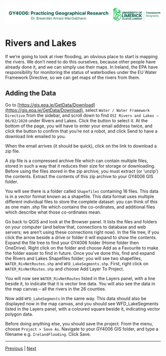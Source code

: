![UL Geography logo](../assets/images/GY4006_logo.png)

# Rivers and Lakes

If we’re going to look at river flooding, an obvious place to start is mapping the rivers. We don’t need to do this ourselves, because other people have already done it, and we can simply use their maps. In Ireland, the EPA have responsibility for monitoring the status of waterbodies under the EU Water Framework Directive, so we can get maps of the rivers from them.

## Adding the Data

Go to [https://gis.epa.ie/GetData/Download](https://gis.epa.ie/GetData/Download), select ```Water / Water Framework Directive``` from the sidebar, and scroll down to find ```OSI Rivers and Lakes – 06/02/2020``` under Rivers and Lakes. Click the button to select it. At the bottom of the page, you will have to enter your email address twice, and click the button to confirm that you’re not a robot, and click Send to have a download link emailed to you. 

When the email arrives (it should be quick), click on the link to download a zip file. 

A zip file is a compressed archive file which can contain multiple files, stored in such a way that it reduces their size for storage or downloading. Before using the files stored in the zip archive, you must extract (or ‘unzip’) the contents. Extract the contents of this zip archive to your GY4006 GIS folder.

You will see there is a folder called ```Shapefiles``` containing 16 files. This data is in a vector format known as a shapefile. This data format uses multiple different individual files to store the complete dataset: you can think of this as one main .shp file which contains the co-ordinates, and additional files which describe what those co-ordinates mean.

Go back to QGIS and look at the Browser panel. It lists the files and folders on your computer (and below that, connections to database and web servers; we aren’t using these connections right now). In the file tree, if you click the arrow beside a drive or folder it will expand to show the contents. Expand the file tree to find your GY4006 folder (Home folder then OneDrive). Right click on the folder and choose Add as a Favourite to make the folder easier to find in future. Once you've done this, find and expand the Rivers and Lakes Shapefiles folder; you will see two shapefiles, ```WATER_RivNetRoutes.shp``` and ```WFD_LakeSegments.shp```. First, right click on ```WATER_RivNetRoutes.shp``` and choose Add Layer To Project.

You will now see ```WATER_RivNetRoutes``` listed in the Layers panel, with a line beside it, to indicate that it is vector line data. You will also see the data in the map canvas – all the rivers in the 26 counties. 

Now add ```WFD_LakeSegments``` in the same way. This data should also be displayed now in the map canvas, and you should see WFD_LakeSegments listed in the Layers panel, with a coloured square beside it, indicating vector polygon data.

Before doing anything else, you should save the project. From the menu, choose ```Project > Save As```. Navigate to your GY4006 GIS folder, and type a filename e.g. ```IrelandFlooding```. Click Save.


___
[Previous](./start.md) | [Next](./02_Adding_water_level_monitors.md)